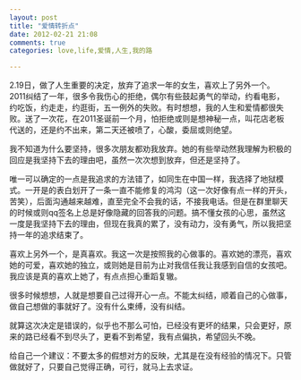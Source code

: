 ```yaml
---
layout: post
title: "爱情转折点"
date: 2012-02-21 21:08
comments: true
categories: love,life,爱情,人生,我的路

---
```

2.19日，做了人生重要的决定，放弃了追求一年的女生，喜欢上了另外一个。  
2011纠结了一年，很多令我伤心的拒绝，偶尔有些鼓起勇气的举动，约看电影，约吃饭，约走走，约逛街，五一例外的失败。有时想想，我的人生和爱情都很失败。送了一次花，在2011圣诞前一个月，怕拒绝或则是想神秘一点，叫花店老板代送的，还是约不出来，第二天还被喷了，心酸，委屈或则绝望。  

我不知道为什么要坚持，很多次朋友都劝我放弃。她的有些举动然我理解为积极的回应是我坚持下去的理由吧，虽然一次次想到放弃，但还是坚持了。

唯一可以确定的一点是我追求的方法错了，如同生在中国一样，我选择了地狱模式。一开是的表白划开了一条一直不能修复的鸿沟（这一次好像有点一样的开头，苦笑），后面沟通越来越难，直至完全不会我的话，不接我电话。但是在群里聊天的时候或则qq签名上总是好像隐藏的回答我的问题。搞不懂女孩的心思，虽然这一度是我坚持下去的理由，但现在我真的累了，没有动力，没有勇气，所以我把坚持一年的追求结束了。

喜欢上另外一个，是真喜欢。我这一次是按照我的心做事的。喜欢她的漂亮，喜欢她的可爱，喜欢她的独立，或则她是目前为止对我信任我让我感到自信的女孩吧。我应该是真的喜欢上她了，有点点担心重蹈复辙。

很多时候想想，人就是想要自己过得开心一点。不能太纠结，顺着自己的心做事，做自己想做的事就好了。没有什么束缚，没有纠结。

就算这次决定是错误的，似乎也不那么可怕，已经没有更坏的结果，只会更好，原来的路已经看不到尽头了，更看不到希望，我有点偏执，希望回头不晚。


给自己一个建议：不要太多的假想对方的反映，尤其是在没有经验的情况下。只管做就好了，只要自己觉得正确，可行，就马上去求证。
